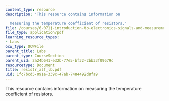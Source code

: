 ```yaml
---
content_type: resource
description: 'This resource contains information on

  measuring the temperature coefficient of resistors.'
file: /courses/6-071j-introduction-to-electronics-signals-and-measurement-spring-2006/1fc7bcd5091e339c47ab7484492d8fa9_resistr_alf_lb.pdf
file_type: application/pdf
learning_resource_types:
- Labs
ocw_type: OCWFile
parent_title: Labs
parent_type: CourseSection
parent_uid: 2a24b641-e32b-77e5-bf32-2bb33f09679c
resourcetype: Document
title: resistr_alf_lb.pdf
uid: 1fc7bcd5-091e-339c-47ab-7484492d8fa9
---
```

This resource contains information on
measuring the temperature coefficient of resistors.